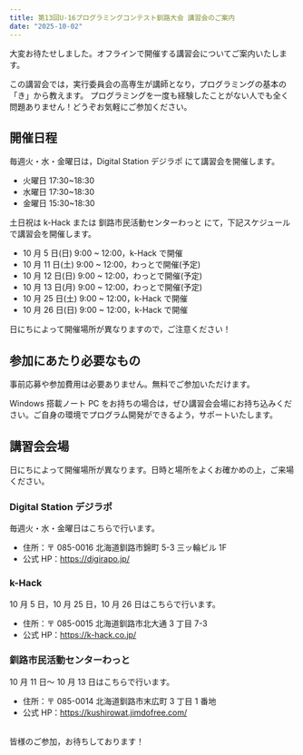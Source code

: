 ```yaml
---
title: 第13回U-16プログラミングコンテスト釧路大会 講習会のご案内
date: "2025-10-02"
---
```


大変お待たせしました。オフラインで開催する講習会についてご案内いたします。

この講習会では，実行委員会の高専生が講師となり，プログラミングの基本の「き」から教えます。
プログラミングを一度も経験したことがない人でも全く問題ありません！どうぞお気軽にご参加ください。

## 開催日程

毎週火・水・金曜日は，Digital Station デジラポ にて講習会を開催します。

- 火曜日 17:30~18:30
- 水曜日 17:30~18:30
- 金曜日 15:30~18:30

土日祝は k-Hack または 釧路市民活動センターわっと にて，下記スケジュールで講習会を開催します。

- 10 月 5 日(日) 9:00 ~ 12:00，k-Hack で開催
- 10 月 11 日(土) 9:00 ~ 12:00，わっとで開催(予定)
- 10 月 12 日(日) 9:00 ~ 12:00，わっとで開催(予定)
- 10 月 13 日(月) 9:00 ~ 12:00，わっとで開催(予定)
- 10 月 25 日(土) 9:00 ~ 12:00，k-Hack で開催
- 10 月 26 日(日) 9:00 ~ 12:00，k-Hack で開催

日にちによって開催場所が異なりますので，ご注意ください！

## 参加にあたり必要なもの

事前応募や参加費用は必要ありません。無料でご参加いただけます。

Windows 搭載ノート PC をお持ちの場合は，ぜひ講習会会場にお持ち込みください。ご自身の環境でプログラム開発ができるよう，サポートいたします。

## 講習会会場

日にちによって開催場所が異なります。日時と場所をよくお確かめの上，ご来場ください。

### Digital Station デジラポ

毎週火・水・金曜日はこちらで行います。

- 住所：〒 085-0016 北海道釧路市錦町 5-3 三ッ輪ビル 1F
- 公式 HP：https://digirapo.jp/

### k-Hack

10 月 5 日，10 月 25 日，10 月 26 日はこちらで行います。

- 住所：〒 085-0015 北海道釧路市北大通 3 丁目 7-3
- 公式 HP：https://k-hack.co.jp/

### 釧路市民活動センターわっと

10 月 11 日～ 10 月 13 日はこちらで行います。

- 住所：〒 085-0014 北海道釧路市末広町 3 丁目 1 番地
- 公式 HP：https://kushirowat.jimdofree.com/

<br />
皆様のご参加，お待ちしております！
